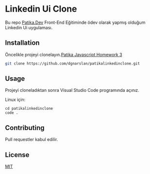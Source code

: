 # Linkedin Ui Clone

Bu repo [Patika.Dev](https://www.patika.dev) Front-End Eğitiminde ödev olarak yapmış olduğum Linkedin Ui uygulaması.

## Installation

Öncelikle projeyi clonelayın.[Patika Javascript Homework 3](https://github.com/dgnarslan/patikalinkedinclone.git)

```bash
git clone https://github.com/dgnarslan/patikalinkedinclone.git
```

## Usage

Projeyi cloneladıktan sonra Visual Studio Code programında açınız.

Linux için:

```linux
cd patikalinkedinclone
code .
```

## Contributing

Pull requestler kabul edilir.

## License

[MIT](https://choosealicense.com/licenses/mit/)
